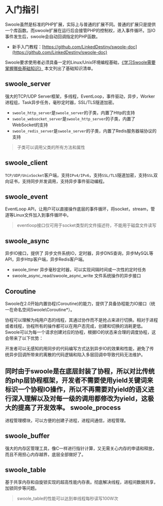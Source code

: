 # 入门指引

Swoole虽然是标准的PHP扩展，实际上与普通的扩展不同。普通的扩展只是提供一个库函数。而swoole扩展在运行后会接管PHP的控制权，进入事件循环。当IO事件发生后，swoole会自动回调指定的PHP函数。

* 新手入门教程：[https://github.com/LinkedDestiny/swoole-doc](https://github.com/LinkedDestiny/swoole-doc) 

Swoole要求使用者必须具备一定的Linux/Unix环境编程基础，[《学习Swoole需要掌握哪些基础知识》](https://wiki.swoole.com/wiki/page/487.html) 本文列出了基础知识清单。

swoole_server
----
强大的TCP/UDP Server框架，多线程，EventLoop，事件驱动，异步，Worker进程组，Task异步任务，毫秒定时器，SSL/TLS隧道加密。

* `swoole_http_server`是`swoole_server`的子类，内置了Http的支持
* `swoole_websocket_server`是`swoole_http_server`的子类，内置了WebSocket的支持
* `swoole_redis_server`是`swoole_server`的子类，内置了Redis服务器端协议的支持

> 子类可以调用父类的所有方法和属性

swoole_client
-----
`TCP/UDP/UnixSocket`客户端，支持`IPv4/IPv6`，支持`SSL/TLS`隧道加密，支持`SSL`双向证书，支持同步并发调用，支持异步事件驱动编程。

swoole_event
----
EventLoop API，让用户可以直接操作底层的事件循环，将socket，stream，管道等Linux文件加入到事件循环中。

> eventloop接口仅可用于socket类型的文件描述符，不能用于磁盘文件读写  

swoole_async
----
异步IO接口，提供了 异步文件系统IO，定时器，异步DNS查询，异步MySQL等API，异步Http客户端，异步Redis客户端。

* swoole_timer 异步毫秒定时器，可以实现间隔时间或一次性的定时任务
* swoole_async_read/swoole_async_write 文件系统操作的异步接口

Coroutine
---
Swoole在2.0开始内置协程(Coroutine)的能力，提供了具备协程能力IO接口（统一在命名空间Swoole\Coroutine\*）。

协程可以理解为纯用户态的线程，其通过协作而不是抢占来进行切换。相对于进程或者线程，协程所有的操作都可以在用户态完成，创建和切换的消耗更低。Swoole可以为每一个请求创建对应的协程，根据IO的状态来合理的调度协程，这会带来了以下优势：

开发者可以无感知的用同步的代码编写方式达到异步IO的效果和性能，避免了传统异步回调所带来的离散的代码逻辑和陷入多层回调中导致代码无法维护。

同时由于swoole是在底层封装了协程，所以对比传统的php层协程框架，开发者不需要使用yield关键词来标识一个协程IO操作，所以不再需要对yield的语义进行深入理解以及对每一级的调用都修改为yield，这极大的提高了开发效率。
swoole_process
----
进程管理模块，可以方便的创建子进程，进程间通信，进程管理。

swoole_buffer
----
强大的内存区管理工具，像C一样进行指针计算，又无需关心内存的申请和释放，而且不用担心内存越界，底层全部做好了。

swoole_table
-----
基于共享内存和自旋锁实现的超高性能内存表。彻底解决线程，进程间数据共享，加锁同步等问题。

> swoole_table的性能可以达到单线程每秒读写100W次

